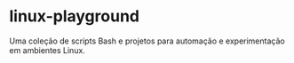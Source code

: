 # linux-playground
Uma coleção de scripts Bash e projetos para automação e experimentação em ambientes Linux.
